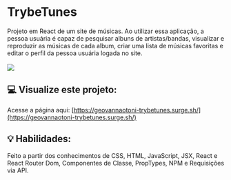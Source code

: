 # TrybeTunes
Projeto em React de um site de músicas. Ao utilizar essa aplicação, a pessoa usuária é capaz de pesquisar albuns de artistas/bandas, visualizar e reproduzir as músicas de cada album, criar uma lista de músicas favoritas e editar o perfil da pessoa usuária logada no site.
<br><br>
<img src="./trybetunes-gif.gif">

## :computer: Visualize este projeto:
Acesse a página aqui:
[https://geovannaotoni-trybetunes.surge.sh/](https://geovannaotoni-trybetunes.surge.sh/)

## :bulb: Habilidades:
Feito a partir dos conhecimentos de CSS, HTML, JavaScript, JSX, React e React Router Dom, Componentes de Classe, PropTypes, NPM e Requisições via API.